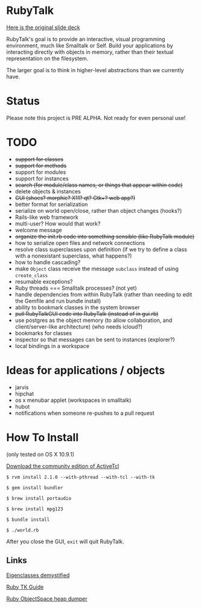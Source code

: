 RubyTalk
========

[Here is the original slide deck](https://docs.google.com/presentation/d/14CCKIB5iXrKT98HmsTGJHgk6ceFDPNabcDzhj25qvmY/edit?usp=sharing)

RubyTalk's goal is to provide an interactive, visual programming environment, much like Smalltalk or Self. Build your applications by interacting directly with objects in memory, rather than their textual representation on the filesystem.

The larger goal is to think in higher-level abstractions than we currently have.

Status
======

Please note this project is PRE ALPHA. Not ready for even personal use!

# TODO

- ~~support for classes~~
- ~~support for methods~~
- support for modules
- support for instances
- ~~search (for module/class names, or things that appear within code)~~
- delete objects & instances
- ~~GUI (shoes? morphic? X11? qt? Gtk+? web app?)~~
- better format for serialization
- serialize on world open/close, rather than object changes (hooks?)
- Rails-like web framework
- multi-user? How would that work?
- welcome message
- ~~organize the init.rb code into something sensible (like RubyTalk module)~~
- how to serialize open files and network connections
- resolve class superclasses upon definition (if we try to define a class with a nonexistant superclass, what happens?)
- how to handle cascading?
- make `Object` class receive the message `subclass` instead of using `create_class`
- resumable exceptions?
- Ruby threads === Smalltalk processes? (not yet)
- handle dependencies from within RubyTalk (rather than needing to edit the Gemfile and run bundle install)
- ability to bookmark classes in the system browser
- ~~pull RubyTalkGUI code into RubyTalk (instead of in gui.rb)~~
- use postgres as the object memory (to allow collaboration, and client/server-like architecture) (who needs icloud?)
- bookmarks for classes
- inspector so that messages can be sent to instances (explorer?)
- local bindings in a workspace

# Ideas for applications / objects

- jarvis
- hipchat
- os x menubar applet (workspaces in smalltalk)
- hubot
- notifications when someone re-pushes to a pull request


How To Install
=============

(only tested on OS X 10.9.1)

[Download the community edition of ActiveTcl](http://www.activestate.com/activetcl)

```
$ rvm install 2.1.0 --with-pthread --with-tcl --with-tk

$ gem install bundler

$ brew install portaudio

$ brew install mpg123

$ bundle install

$ ./world.rb

```

After you close the GUI, `exit` will quit RubyTalk.


## Links

[Eigenclasses demystified](http://madebydna.com/all/code/2011/06/24/eigenclasses-demystified.html)

[Ruby TK Guide](http://www.tutorialspoint.com/ruby/ruby_tk_guide.htm)

[Ruby ObjectSpace heap dumper](http://tmm1.net/ruby21-objspace/)

